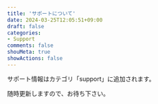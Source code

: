 ```yaml
---
title: 'サポートについて'
date: 2024-03-25T12:05:51+09:00
draft: false
categories:
- Support
comments: false
shouMeta: true
showActions: false
---
```


サポート情報はカテゴリ「support」に追加されます。

随時更新しますので、お待ち下さい。

